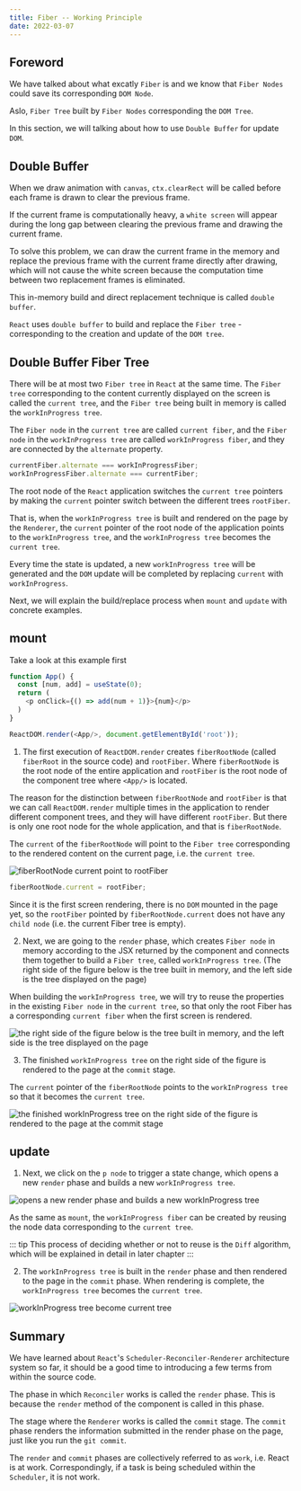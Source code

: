 ```yaml
---
title: Fiber -- Working Principle
date: 2022-03-07
---
```


## Foreword

We have talked about what excatly `Fiber` is and we know that `Fiber Nodes` could save its corresponding `DOM Node`.

Aslo, `Fiber Tree` built by `Fiber Nodes` corresponding the `DOM Tree`.

In this section, we will talking about how to use `Double Buffer` for update `DOM`.

## Double Buffer

When we draw animation with `canvas`, `ctx.clearRect` will be called before each frame is drawn to clear the previous frame.

If the current frame is computationally heavy, a `white screen` will appear during the long gap between clearing the previous frame and drawing the current frame.

To solve this problem, we can draw the current frame in the memory and replace the previous frame with the current frame directly after drawing, which will not cause the white screen because the computation time between two replacement frames is eliminated.

This in-memory build and direct replacement technique is called `double buffer`.

`React` uses `double buffer` to build and replace the `Fiber tree` - corresponding to the creation and update of the `DOM tree`.

## Double Buffer Fiber Tree

There will be at most two `Fiber tree` in `React` at the same time. The `Fiber tree` corresponding to the content currently displayed on the screen is called the `current tree`, and the `Fiber tree` being built in memory is called the `workInProgress tree`.

The `Fiber node` in the `current tree` are called `current fiber`, and the `Fiber node` in the `workInProgress tree` are called `workInProgress fiber`, and they are connected by the `alternate` property.

```js
currentFiber.alternate === workInProgressFiber;
workInProgressFiber.alternate === currentFiber;
```

The root node of the `React` application switches the `current tree` pointers by making the `current` pointer switch between the different trees `rootFiber`.

That is, when the `workInProgress tree` is built and rendered on the page by the `Renderer`, the `current` pointer of the root node of the application points to the `workInProgress tree`, and the `workInProgress tree` becomes the `current tree`.

Every time the state is updated, a new `workInProgress tree` will be generated and the `DOM` update will be completed by replacing `current` with `workInProgress`.

Next, we will explain the build/replace process when `mount` and `update` with concrete examples.

## mount

Take a look at this example first 

```js
function App() {
  const [num, add] = useState(0);
  return (
    <p onClick={() => add(num + 1)}>{num}</p>
  )
}

ReactDOM.render(<App/>, document.getElementById('root'));
```

1. The first execution of `ReactDOM.render` creates `fiberRootNode` (called `fiberRoot` in the source code) and `rootFiber`. Where `fiberRootNode` is the root node of the entire application and `rootFiber` is the root node of the component tree where `<App/>` is located.

The reason for the distinction between `fiberRootNode` and `rootFiber` is that we can call `ReactDOM.render` multiple times in the application to render different component trees, and they will have different `rootFiber`. But there is only one root node for the whole application, and that is `fiberRootNode`.

The `current` of the `fiberRootNode` will point to the `Fiber tree` corresponding to the rendered content on the current page, i.e. the `current tree`.

![fiberRootNode current point to rootFiber ](../images/fiberworking1.png)

```js
fiberRootNode.current = rootFiber;
```

Since it is the first screen rendering, there is no `DOM` mounted in the page yet, so the `rootFiber` pointed by `fiberRootNode.current` does not have any `child node` (i.e. the current Fiber tree is empty).

2. Next, we are going to the `render` phase, which creates `Fiber node` in memory according to the JSX returned by the component and connects them together to build a `Fiber tree`, called `workInProgress tree`. (The right side of the figure below is the tree built in memory, and the left side is the tree displayed on the page)

When building the `workInProgress tree`, we will try to reuse the properties in the existing `Fiber node` in the `current tree`, so that only the root Fiber has a corresponding `current fiber` when the first screen is rendered.

![the right side of the figure below is the tree built in memory, and the left side is the tree displayed on the page](../images/fiberworking2.png)

3. The finished `workInProgress tree` on the right side of the figure is rendered to the page at the `commit` stage.
   
The `current` pointer of the `fiberRootNode` points to the `workInProgress tree` so that it becomes the `current tree`.

![the finished workInProgress tree on the right side of the figure is rendered to the page at the commit stage](../images/fiberworking3.png)

## update

1. Next, we click on the `p node` to trigger a state change, which opens a new `render` phase and builds a new `workInProgress tree`.

![opens a new render phase and builds a new workInProgress tree](../images/fiberworking4.png)

As the same as `mount`, the `workInProgress fiber` can be created by reusing the node data corresponding to the `current tree`.

::: tip
This process of deciding whether or not to reuse is the `Diff` algorithm, which will be explained in detail in later chapter
:::

2. The `workInProgress tree` is built in the `render` phase and then rendered to the page in the `commit` phase. When rendering is complete, the `workInProgress tree` becomes the `current tree`.

![workInProgress tree become current tree](../images/fiberworking5.png)

## Summary

We have learned about `React`'s `Scheduler-Reconciler-Renderer` architecture system so far, it should be a good time to introducing a few terms from within the source code.

The phase in which `Reconciler` works is called the `render` phase. This is because the `render` method of the component is called in this phase.

The stage where the `Renderer` works is called the `commit` stage. The `commit` phase renders the information submitted in the render phase on the page, just like you run the `git commit`.

The `render` and `commit` phases are collectively referred to as `work`, i.e. React is at work. Correspondingly, if a task is being scheduled within the `Scheduler`, it is not work.
